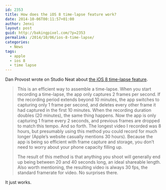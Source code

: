 ```yaml
---
id: 2353
title: How does the iOS 8 time-lapse feature work?
date: 2014-10-06T00:11:57+01:00
author: Jenxi
layout: post
guid: http://bakingpixel.com/?p=2353
permalink: /2014/10/06/ios-8-time-lapse/
categories:
  - News
tags:
  - apple
  - ios 8
  - time lapse
---
```

Dan Provost wrote on Studio Neat about [the iOS 8 time-lapse feature](http://www.studioneat.com/blogs/main/15467765-how-does-the-ios-8-time-lapse-feature-work).

> This is an efficient way to assemble a time-lapse. When you start recording a time-lapse, the app only captures 2 frames per second. If the recording period extends beyond 10 minutes, the app switches to capturing only 1 frame per second, and deletes every other frame it had captured in the first 10 minutes. When the recording duration doubles (20 minutes), the same thing happens. Now the app is only capturing 1 frame every 2 seconds, and previous frames are dropped to match this tempo. And so forth. The longest video I recorded was 8 hours, but presumably using this method you could record for much longer (Apple&#8217;s website casually mentions 30 hours). Because the app is being so efficient with frame capture and storage, you don&#8217;t need to worry about your phone capacity filling up.
> 
> The result of this method is that anything you shoot will generally end up being between 20 and 40 seconds long, an ideal shareable length. Also worth mentioning, the resulting video is always 30 fps, the standard framerate for video. No surprises there. 

It just works.